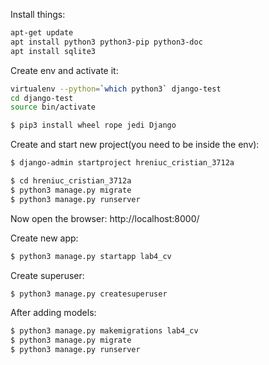 Install things:

```bash
apt-get update
apt install python3 python3-pip python3-doc
apt install sqlite3
```

Create env and activate it:

```bash
virtualenv --python=`which python3` django-test
cd django-test
source bin/activate

$ pip3 install wheel rope jedi Django
```

Create and start new project(you need to be inside the env):

```bash
$ django-admin startproject hreniuc_cristian_3712a

$ cd hreniuc_cristian_3712a
$ python3 manage.py migrate
$ python3 manage.py runserver
```

Now open the browser: http://localhost:8000/

Create new app:

```bash
$ python3 manage.py startapp lab4_cv
```

Create superuser:

```bash
$ python3 manage.py createsuperuser
```

After adding models:

```bash
$ python3 manage.py makemigrations lab4_cv
$ python3 manage.py migrate
$ python3 manage.py runserver
```